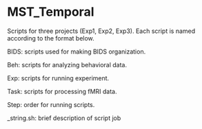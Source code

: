 # MST_Temporal

Scripts for three projects (Exp1, Exp2, Exp3). Each script is named according to the format below.

BIDS: scripts used for making BIDS organization.

Beh: scripts for analyzing behavioral data.

Exp: scripts for running experiment.

Task: scripts for processing fMRI data.

Step: order for running scripts.

\_string.sh: brief description of script job
